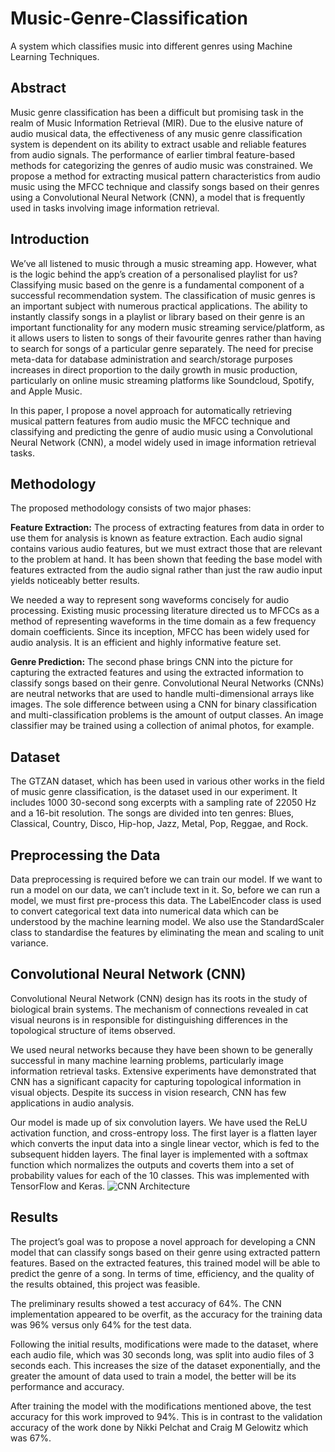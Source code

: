 # Music-Genre-Classification
A system which classifies music into different genres using Machine Learning Techniques.

## Abstract
Music genre classification has been a difficult but promising task in the realm of Music Information Retrieval (MIR). Due to the elusive nature of audio musical data, the
effectiveness of any music genre classification system is dependent on its ability to extract usable and reliable features from audio signals. The performance of earlier timbral
feature-based methods for categorizing the genres of audio music was constrained. We
propose a method for extracting musical pattern characteristics from audio music using
the MFCC technique and classify songs based on their genres using a Convolutional
Neural Network (CNN), a model that is frequently used in tasks involving image information retrieval.

## Introduction
We’ve all listened to music through a music streaming app. However, what is the
logic behind the app’s creation of a personalised playlist for us? Classifying music
based on the genre is a fundamental component of a successful recommendation system. The classification of music genres is an important subject with numerous practical
applications. The ability to instantly classify songs in a playlist or library based on
their genre is an important functionality for any modern music streaming service/platform, as it allows users to listen to songs of their favourite genres rather than having
to search for songs of a particular genre separately. The need for precise meta-data for
database administration and search/storage purposes increases in direct proportion to
the daily growth in music production, particularly on online music streaming platforms
like Soundcloud, Spotify, and Apple Music.

In this paper, I propose a novel approach for automatically retrieving musical pattern
features from audio music the MFCC technique and classifying and predicting the genre
of audio music using a Convolutional Neural Network (CNN), a model widely used in
image information retrieval tasks.

## Methodology
The proposed methodology consists of two major phases:
    
**Feature Extraction:** The process of extracting features from data in order to use them for analysis is known as feature extraction. Each audio signal contains various audio features, but we must extract those that are relevant to the problem at hand. It has been shown that feeding the base model with features extracted from the audio signal rather than just the raw audio input yields noticeably better results.

We needed a way to represent song waveforms concisely for audio processing.
Existing music processing literature directed us to MFCCs as a method of representing waveforms in the time domain as a few frequency domain coefficients.
Since its inception, MFCC has been widely used for audio analysis. It is an efficient and highly informative feature set.

**Genre Prediction:** The second phase brings CNN into the picture for capturing
the extracted features and using the extracted information to classify songs based
on their genre.
Convolutional Neural Networks (CNNs) are neutral networks that are used to
handle multi-dimensional arrays like images. The sole difference between using
a CNN for binary classification and multi-classification problems is the amount
of output classes. An image classifier may be trained using a collection of animal
photos, for example.

## Dataset
The GTZAN dataset, which has been used in various other works in the field of music
genre classification, is the dataset used in our experiment. It includes 1000 30-second
song excerpts with a sampling rate of 22050 Hz and a 16-bit resolution. The songs are
divided into ten genres: Blues, Classical, Country, Disco, Hip-hop, Jazz, Metal, Pop,
Reggae, and Rock.

## Preprocessing the Data
Data preprocessing is required before we can train our model. If we want to run a model
on our data, we can’t include text in it. So, before we can run a model, we must first
pre-process this data. The LabelEncoder class is used to convert categorical text data
into numerical data which can be understood by the machine learning model. We also
use the StandardScaler class to standardise the features by eliminating the mean and
scaling to unit variance.

## Convolutional Neural Network (CNN)
Convolutional Neural Network (CNN) design has its roots in the study of biological brain
systems. The mechanism of connections revealed in cat visual neurons is in responsible
for distinguishing differences in the topological structure of items observed.

We used neural networks because they have been shown to be generally successful in
many machine learning problems, particularly image information retrieval tasks. Extensive experiments have demonstrated that CNN has a significant capacity for capturing
topological information in visual objects. Despite its success in vision research, CNN
has few applications in audio analysis.

Our model is made up of six convolution layers. We have used the ReLU activation
function, and cross-entropy loss. The first layer is a flatten layer which converts the
input data into a single linear vector, which is fed to the subsequent hidden layers. The
final layer is implemented with a softmax function which normalizes the outputs and
coverts them into a set of probability values for each of the 10 classes. This was implemented with TensorFlow and Keras.
![CNN Architecture](https://user-images.githubusercontent.com/55456557/210795813-2f87ef47-21e2-4aff-8fa2-cdd627078228.png)

## Results
The project’s goal was to propose a novel approach for developing a CNN model that
can classify songs based on their genre using extracted pattern features. Based on the
extracted features, this trained model will be able to predict the genre of a song. In terms
of time, efficiency, and the quality of the results obtained, this project was feasible.

The preliminary results showed a test accuracy of 64%. The CNN implementation
appeared to be overfit, as the accuracy for the training data was 96% versus only 64%
for the test data.

Following the initial results, modifications were made to the dataset, where each audio
file, which was 30 seconds long, was split into audio files of 3 seconds each. This
increases the size of the dataset exponentially, and the greater the amount of data used
to train a model, the better will be its performance and accuracy.

After training the model with the modifications mentioned above, the test accuracy for
this work improved to 94%. This is in contrast to the validation accuracy of the work
done by Nikki Pelchat and Craig M Gelowitz which was 67%.
